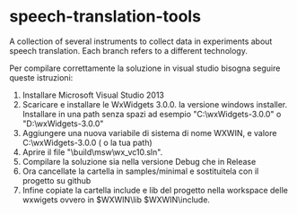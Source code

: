 speech-translation-tools
========================

A collection of several instruments to collect data in experiments about speech translation. Each branch refers to a different technology.



Per compilare correttamente la soluzione in visual studio bisogna seguire queste istruzioni:

1. Installare Microsoft Visual Studio 2013
2. Scaricare e installare le WxWidgets 3.0.0. la versione windows installer. Installare in una path senza spazi ad esempio "C:\wxWidgets-3.0.0" o "D:\wxWidgets-3.0.0"
3. Aggiungere una nuova variabile di sistema di nome WXWIN, e valore C:\wxWidgets-3.0.0 ( o la tua path)
4. Aprire il file "\build\msw\wx_vc10.sln".
5. Compilare la soluzione sia nella versione Debug che in Release
6. Ora cancellate la cartella in samples/minimal e sostituitela con il progetto su github
7. Infine copiate la cartella include e lib del progetto nella workspace delle wxwigets ovvero in $WXWIN\lib $WXWIN\include.
